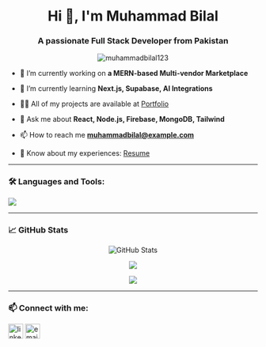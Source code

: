 <h1 align="center">Hi 👋, I'm Muhammad Bilal</h1>
<h3 align="center">A passionate Full Stack Developer from Pakistan</h3>

<p align="center">
  <img src="https://komarev.com/ghpvc/?username=muhammadbilal123&label=Profile%20views&color=0e75b6&style=flat" alt="muhammadbilal123" />
</p>

- 🔭 I’m currently working on **a MERN-based Multi-vendor Marketplace**

- 🌱 I’m currently learning **Next.js, Supabase, AI Integrations**

- 👨‍💻 All of my projects are available at [Portfolio](https://bilal-portfolio-mu.vercel.app/)

- 💬 Ask me about **React, Node.js, Firebase, MongoDB, Tailwind**

- 📫 How to reach me **muhammadbilal@example.com**

- 📄 Know about my experiences: [Resume](https://drive.google.com/file/d/1WVh2eDexZ4-nKILfpnGlZ562m-RJXIbD/view?usp=drive_link)

---

### 🛠️ Languages and Tools:
<p align="left">
  <img src="https://skillicons.dev/icons?i=react,nodejs,express,mongodb,tailwind,typescript,js,ts,firebase,git,github,vscode" />
</p>

---

### 📈 GitHub Stats
<p align="center">
  <img src="https://github-readme-stats.vercel.app/api?username=Bilal-332&show_icons=true&theme=radical" alt="GitHub Stats" />
</p>
<p align="center">
  <img src="https://github-readme-streak-stats.herokuapp.com/?user=Bilal-332&theme=radical" />
</p>
<p align="center">
  <img src="https://github-readme-stats.vercel.app/api/top-langs/?username=Bilal-332&layout=compact&theme=radical" />
</p>

---

### 📫 Connect with me:
<p align="left">
<a href="https://linkedin.com/in/Bilal-332" target="blank"><img align="center" src="https://cdn-icons-png.flaticon.com/512/174/174857.png" alt="linkedin" height="30" /></a>
<a href="mailto:bilalkhan33293@gmail.com"><img align="center" src="https://cdn-icons-png.flaticon.com/512/732/732200.png" alt="email" height="30" /></a>
</p>

